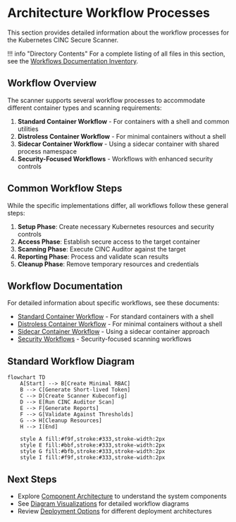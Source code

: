 # Architecture Workflow Processes

This section provides detailed information about the workflow processes for the Kubernetes CINC Secure Scanner.

!!! info "Directory Contents"
    For a complete listing of all files in this section, see the [Workflows Documentation Inventory](inventory.md).

## Workflow Overview

The scanner supports several workflow processes to accommodate different container types and scanning requirements:

1. **Standard Container Workflow** - For containers with a shell and common utilities
2. **Distroless Container Workflow** - For minimal containers without a shell
3. **Sidecar Container Workflow** - Using a sidecar container with shared process namespace
4. **Security-Focused Workflows** - Workflows with enhanced security controls

## Common Workflow Steps

While the specific implementations differ, all workflows follow these general steps:

1. **Setup Phase**: Create necessary Kubernetes resources and security controls
2. **Access Phase**: Establish secure access to the target container
3. **Scanning Phase**: Execute CINC Auditor against the target
4. **Reporting Phase**: Process and validate scan results
5. **Cleanup Phase**: Remove temporary resources and credentials

## Workflow Documentation

For detailed information about specific workflows, see these documents:

- [Standard Container Workflow](standard-container.md) - For standard containers with a shell
- [Distroless Container Workflow](distroless-container.md) - For minimal containers without a shell
- [Sidecar Container Workflow](sidecar-container.md) - Using a sidecar container approach
- [Security Workflows](security-workflows.md) - Security-focused scanning workflows

## Standard Workflow Diagram

```mermaid
flowchart TD
    A[Start] --> B[Create Minimal RBAC]
    B --> C[Generate Short-lived Token]
    C --> D[Create Scanner Kubeconfig]
    D --> E[Run CINC Auditor Scan]
    E --> F[Generate Reports]
    F --> G[Validate Against Thresholds]
    G --> H[Cleanup Resources]
    H --> I[End]

    style A fill:#f9f,stroke:#333,stroke-width:2px
    style E fill:#bbf,stroke:#333,stroke-width:2px
    style G fill:#bfb,stroke:#333,stroke-width:2px
    style I fill:#f9f,stroke:#333,stroke-width:2px
```

## Next Steps

- Explore [Component Architecture](../components/index.md) to understand the system components
- See [Diagram Visualizations](../diagrams/index.md) for detailed workflow diagrams
- Review [Deployment Options](../deployment/index.md) for different deployment architectures
